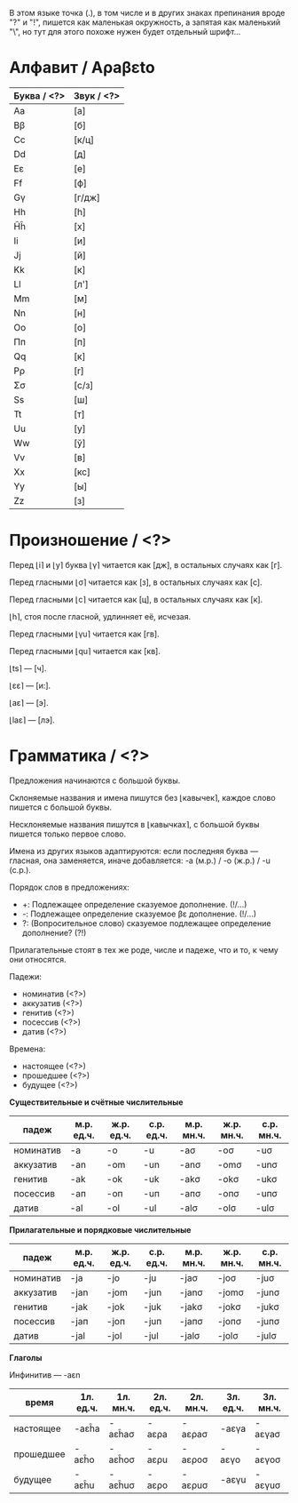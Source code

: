 В этом языке точка (.), в том числе и в других знаках препинания вроде "?" и "!", пишется как маленькая окружность, а запятая как маленький "\\", но тут для этого похоже нужен будет отдельный шрифт…

# Алфавит / Aρaβεto

| Буква / <?> | Звук / <?> |
| -- | ------ |
| Aa |  [а]   |
| Bβ |  [б]   |
| Cc | [к/ц]  |
| Dd |  [д]   |
| Eε |  [е]   |
| Ff |  [ф]   |
| Gγ | [г/дж] |
| Hh |  [h]   |
| Ĥĥ |  [х]   |
| Ii |  [и]   |
| Jj |  [й]   |
| Kk |  [к]   |
| Ll |  [л']  |
| Mm |  [м]   |
| Nn |  [н]   |
| Oo |  [о]   |
| Пп |  [п]   |
| Qq |  [к]   |
| Pρ |  [r]   |
| Σσ | [с/з]  |
| Ss |  [ш]   |
| Tt |  [т]   |
| Uu |  [у]   |
| Ww |  [ў]   |
| Vv |  [в]   |
| Xx |  [кс]  |
| Yy |  [ы]   |
| Zz |  [з]   |

# Произношение / <?>

Перед ⌊i⌉ и ⌊y⌉ буква ⌊γ⌉ читается как [дж], в остальных случаях как [г].

Перед гласными ⌊σ⌉ читается как [з], в остальных случаях как [с].

Перед гласными ⌊c⌉ читается как [ц], в остальных случаях как [к].

⌊h⌉, стоя после гласной, удлинняет её, исчезая.

Перед гласными ⌊γu⌉ читается как [гв].

Перед гласными ⌊qu⌉ читается как [кв].

⌊ts⌉ — [ч].

⌊εε⌉ — [и:].

⌊aε⌉ — [э].

⌊laε⌉ — [лэ].

# Грамматика / <?>

Предложения начинаются с большой буквы.

Склоняемые названия и имена пишутся без ⌊кавычек⌉, каждое слово пишется с большой буквы.

Несклоняемые названия пишутся в ⌊кавычках⌉, с большой буквы пишется только первое слово.

Имена из других языков адаптируются: если последняя буква — гласная, она заменяется, иначе добавляется: -a (м.р.) / -o (ж.р.) / -u (с.р.).

Порядок слов в предложениях:
* +: Подлежащее определение сказуемое дополнение. (!/...)
* -: Подлежащее определение сказуемое βε дополнение. (!/...)
* ?: (Вопросительное слово) сказуемое подлежащее определение дополнение? (?!)

Прилагательные стоят в тех же роде, числе и падеже, что и то, к чему они относятся.

Падежи:
* номинатив (<?>)
* аккузатив (<?>)
* генитив (<?>)
* посессив (<?>)
* датив (<?>)

Времена:
* настоящее (<?>)
* прошедшее (<?>)
* будущее (<?>)

**Существительные и счётные числительные**

|   падеж   | м.р. ед.ч. | ж.р. ед.ч. | с.р. ед.ч. | м.р. мн.ч. | ж.р. мн.ч. | с.р. мн.ч. |
| --------- | ---------- | ---------- | ---------- | ---------- | ---------- | ---------- |
| номинатив | -a         | -o         | -u         | -aσ        | -oσ        | -uσ        |
| аккузатив | -an        | -om        | -un        | -anσ       | -omσ       | -unσ       |
|  генитив  | -ak        | -ok        | -uk        | -akσ       | -okσ       | -ukσ       |
| посессив  | -aп        | -oп        | -uп        | -aпσ       | -oпσ       | -uпσ       |
|   датив   | -al        | -ol        | -ul        | -alσ       | -olσ       | -ulσ       |

**Прилагательные и порядковые числительные**

|   падеж   | м.р. ед.ч. | ж.р. ед.ч. | с.р. ед.ч. | м.р. мн.ч. | ж.р. мн.ч. | с.р. мн.ч. |
| --------- | ---------- | ---------- | ---------- | ---------- | ---------- | ---------- |
| номинатив | -ja        | -jo        | -ju        | -jaσ       | -joσ       | -juσ       |
| аккузатив | -jan       | -jom       | -jun       | -janσ      | -jomσ      | -junσ      |
|  генитив  | -jak       | -jok       | -juk       | -jakσ      | -jokσ      | -jukσ      |
| посессив  | -jaп       | -joп       | -juп       | -jaпσ      | -joпσ      | -juпσ      |
|   датив   | -jal       | -jol       | -jul       | -jalσ      | -jolσ      | -julσ      |

**Глаголы**

Инфинитив — -aεn

|   время   | 1л. ед.ч. | 1л. мн.ч. | 2л. ед.ч. | 2л. мн.ч. | 3л. ед.ч. | 3л. мн.ч. |
| --------- | --------- | --------- | --------- | --------- | --------- | --------- |
| настоящее |   -aεĥa   |  -aεĥaσ   |   -aερa   |  -aερaσ   |   -aεγa   |  -aεγaσ   |
| прошедшее |   -aεĥo   |  -aεĥoσ   |   -aερu   |  -aερoσ   |   -aεγo   |  -aεγoσ   |
|  будущее  |   -aεĥu   |  -aεĥuσ   |   -aερo   |  -aερuσ   |   -aεγu   |  -aεγuσ   |
